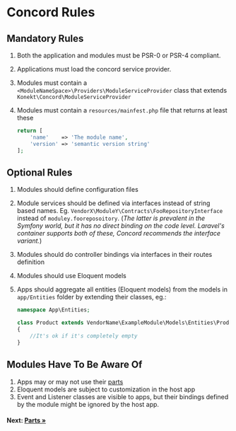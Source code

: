 # Concord Rules

## Mandatory Rules

1. Both the application and modules must be PSR-0 or PSR-4 compliant.
2. Applications must load the concord service provider.
3. Modules must contain a `<ModuleNameSpace>\Providers\ModuleServiceProvider` class that extends `Konekt\Concord\ModuleServiceProvider`
4. Modules must contain a `resources/mainfest.php` file that returns at least these

    ```php
    return [
        'name'    => 'The module name',
        'version' => 'semantic version string'
    ];
    ```

## Optional Rules

1. Modules should define configuration files
2. Module services should be defined via interfaces instead of string based names. Eg. `VendorX\ModuleY\Contracts\FooRepositoryInterface` instead of `moduley.fooreposoitory`. (_The latter is prevalent in the Symfony world, but it has no direct binding on the code level. Laravel's container supports both of these, Concord recommends the interface variant._)
3. Modules should do controller bindings via interfaces in their routes definition
4. Modules should use Eloquent models
5. Apps should aggregate all entities (Eloquent models) from the models in `app/Entities` folder by extending their classes, eg.:
    
    ```php
    namespace App\Entities;

    class Product extends VendorName\ExampleModule\Models\Entities\Product
    {
        //It's ok if it's completely empty
    }
    ```

## Modules Have To Be Aware Of

1. Apps may or may not use their [parts](parts.md)
2. Eloquent models are subject to customization in the host app
3. Event and Listener classes are visible to apps, but their bindings defined by the module might be ignored by the host app.

#### Next: [Parts &raquo;](parts.md)